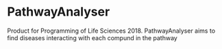 # PathwayAnalyser
Product for Programming of Life Sciences 2018. PathwayAnalyser aims to find diseases interacting with each compund in the pathway
